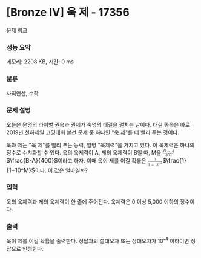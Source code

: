 # [Bronze IV] 욱 제 - 17356 

[문제 링크](https://www.acmicpc.net/problem/17356) 

### 성능 요약

메모리: 2208 KB, 시간: 0 ms

### 분류

사칙연산, 수학

### 문제 설명

<p style="user-select: auto;">오늘은 운명의 라이벌 권욱과 권제가 숙명의 대결을 펼치는 날이다. 대결 종목은 바로 2019년 천하제일 코딩대회 본선 문제 중 하나인 "<a href="https://www.acmicpc.net/contest/problem/438/8" style="user-select: auto;">욱 제</a>"를 더 빨리 푸는 것이다.</p>

<p style="user-select: auto;">욱과 제는 "욱 제"를 빨리 푸는 능력, 일명 "욱제력"을 가지고 있다. 이 욱제력은 하나의 정수로 수치화할 수 있다. 욱의 욱제력이 A, 제의 욱제력이 B일 때, M을 <mjx-container class="MathJax" jax="CHTML" style="font-size: 109%; position: relative; user-select: auto;"><mjx-math class="MJX-TEX" aria-hidden="true" style="user-select: auto;"><mjx-mfrac style="user-select: auto;"><mjx-frac style="user-select: auto;"><mjx-num style="user-select: auto;"><mjx-nstrut style="user-select: auto;"></mjx-nstrut><mjx-mrow size="s" style="user-select: auto;"><mjx-mi class="mjx-i" style="user-select: auto;"><mjx-c class="mjx-c1D435 TEX-I" style="user-select: auto;"></mjx-c></mjx-mi><mjx-mo class="mjx-n" style="user-select: auto;"><mjx-c class="mjx-c2212" style="user-select: auto;"></mjx-c></mjx-mo><mjx-mi class="mjx-i" style="user-select: auto;"><mjx-c class="mjx-c1D434 TEX-I" style="user-select: auto;"></mjx-c></mjx-mi></mjx-mrow></mjx-num><mjx-dbox style="user-select: auto;"><mjx-dtable style="user-select: auto;"><mjx-line style="user-select: auto;"></mjx-line><mjx-row style="user-select: auto;"><mjx-den style="user-select: auto;"><mjx-dstrut style="user-select: auto;"></mjx-dstrut><mjx-mn class="mjx-n" size="s" style="user-select: auto;"><mjx-c class="mjx-c34" style="user-select: auto;"></mjx-c><mjx-c class="mjx-c30" style="user-select: auto;"></mjx-c><mjx-c class="mjx-c30" style="user-select: auto;"></mjx-c></mjx-mn></mjx-den></mjx-row></mjx-dtable></mjx-dbox></mjx-frac></mjx-mfrac></mjx-math><mjx-assistive-mml unselectable="on" display="inline" style="user-select: auto;"><math xmlns="http://www.w3.org/1998/Math/MathML" style="user-select: auto;"><mfrac style="user-select: auto;"><mrow style="user-select: auto;"><mi style="user-select: auto;">B</mi><mo style="user-select: auto;">−</mo><mi style="user-select: auto;">A</mi></mrow><mn style="user-select: auto;">400</mn></mfrac></math></mjx-assistive-mml><span aria-hidden="true" class="no-mathjax mjx-copytext" style="user-select: auto;">$\frac{B-A}{400}$</span></mjx-container>이라고 하자. 이때 욱이 제를 이길 확률은 <mjx-container class="MathJax" jax="CHTML" style="font-size: 109%; position: relative; user-select: auto;"><mjx-math class="MJX-TEX" aria-hidden="true" style="user-select: auto;"><mjx-mfrac style="user-select: auto;"><mjx-frac style="user-select: auto;"><mjx-num style="user-select: auto;"><mjx-nstrut style="user-select: auto;"></mjx-nstrut><mjx-mn class="mjx-n" size="s" style="user-select: auto;"><mjx-c class="mjx-c31" style="user-select: auto;"></mjx-c></mjx-mn></mjx-num><mjx-dbox style="user-select: auto;"><mjx-dtable style="user-select: auto;"><mjx-line style="user-select: auto;"></mjx-line><mjx-row style="user-select: auto;"><mjx-den style="user-select: auto;"><mjx-dstrut style="user-select: auto;"></mjx-dstrut><mjx-mrow size="s" style="user-select: auto;"><mjx-mn class="mjx-n" style="user-select: auto;"><mjx-c class="mjx-c31" style="user-select: auto;"></mjx-c></mjx-mn><mjx-mo class="mjx-n" style="user-select: auto;"><mjx-c class="mjx-c2B" style="user-select: auto;"></mjx-c></mjx-mo><mjx-msup style="user-select: auto;"><mjx-mn class="mjx-n" style="user-select: auto;"><mjx-c class="mjx-c31" style="user-select: auto;"></mjx-c><mjx-c class="mjx-c30" style="user-select: auto;"></mjx-c></mjx-mn><mjx-script style="vertical-align: 0.393em; user-select: auto;"><mjx-mi class="mjx-i" size="s" style="user-select: auto;"><mjx-c class="mjx-c1D440 TEX-I" style="user-select: auto;"></mjx-c></mjx-mi></mjx-script></mjx-msup></mjx-mrow></mjx-den></mjx-row></mjx-dtable></mjx-dbox></mjx-frac></mjx-mfrac></mjx-math><mjx-assistive-mml unselectable="on" display="inline" style="user-select: auto;"><math xmlns="http://www.w3.org/1998/Math/MathML" style="user-select: auto;"><mfrac style="user-select: auto;"><mn style="user-select: auto;">1</mn><mrow style="user-select: auto;"><mn style="user-select: auto;">1</mn><mo style="user-select: auto;">+</mo><msup style="user-select: auto;"><mn style="user-select: auto;">10</mn><mi style="user-select: auto;">M</mi></msup></mrow></mfrac></math></mjx-assistive-mml><span aria-hidden="true" class="no-mathjax mjx-copytext" style="user-select: auto;">$\frac{1}{1+10^M}$</span></mjx-container>이다. 이 값은 얼마일까?</p>

### 입력 

 <p style="user-select: auto;">욱의 욱제력과 제의 욱제력이 한 줄에 주어진다. 욱제력은 0 이상 5,000 이하의 정수이다.</p>

### 출력 

 <p style="user-select: auto;">욱이 제를 이길 확률을 출력한다. 정답과의 절대오차 또는 상대오차가 10<sup style="user-select: auto;">-4</sup> 이하이면 정답으로 인정한다.</p>

